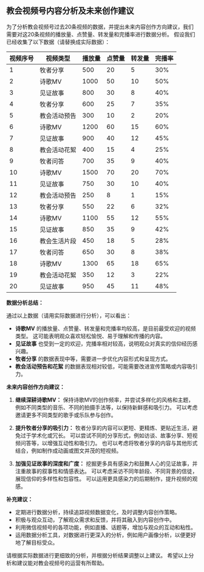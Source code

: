 ## 教会视频号内容分析及未来创作建议

为了分析教会视频号过去20条视频的数据，并提出未来内容创作方向建议，我们需要对这20条视频的播放量、点赞量、转发量和完播率进行数据分析。  假设我们已经收集了以下数据（请替换成实际数据）：


| 视频序号 | 视频类型 | 播放量 | 点赞量 | 转发量 | 完播率 |
|---|---|---|---|---|---|
| 1 | 牧者分享 | 500 | 20 | 5 | 30% |
| 2 | 诗歌MV | 1000 | 50 | 10 | 50% |
| 3 | 见证故事 | 800 | 30 | 8 | 40% |
| 4 | 牧者分享 | 600 | 25 | 7 | 35% |
| 5 | 教会活动预告 | 300 | 10 | 2 | 20% |
| 6 | 诗歌MV | 1200 | 60 | 15 | 60% |
| 7 | 见证故事 | 900 | 40 | 12 | 45% |
| 8 | 教会活动花絮 | 400 | 15 | 4 | 25% |
| 9 | 牧者问答 | 700 | 35 | 9 | 40% |
| 10 | 诗歌MV | 1500 | 70 | 20 | 70% |
| 11 | 见证故事 | 750 | 30 | 10 | 40% |
| 12 | 教会活动预告 | 250 | 8 | 1 | 15% |
| 13 | 牧者分享 | 550 | 22 | 6 | 32% |
| 14 | 诗歌MV | 1100 | 55 | 12 | 55% |
| 15 | 见证故事 | 850 | 35 | 9 | 42% |
| 16 | 教会生活片段 | 450 | 18 | 5 | 28% |
| 17 | 牧者问答 | 650 | 30 | 8 | 38% |
| 18 | 诗歌MV | 1300 | 65 | 18 | 65% |
| 19 | 教会活动花絮 | 350 | 12 | 3 | 22% |
| 20 | 见证故事 | 950 | 45 | 11 | 48% |


**数据分析总结：**

通过以上数据（请用实际数据进行分析），可以看出：

* **诗歌MV** 的播放量、点赞量、转发量和完播率均较高，是目前最受欢迎的视频类型。  这可能表明观众喜欢轻松愉悦、易于理解和传播的内容。
* **见证故事** 也受到一定的欢迎，完播率相对较高，说明观众对真实的信仰经历感兴趣。
* **牧者分享** 的数据表现中等，需要进一步优化内容形式和呈现方式。
* **教会活动预告和花絮** 的数据表现相对较低，可能需要改进宣传策略或内容吸引力。


**未来内容创作方向建议：**

1. **继续深耕诗歌MV：**  保持诗歌MV的创作频率，并尝试多样化的风格和主题，例如不同类型的音乐、不同的拍摄手法等，以保持新鲜感和吸引力。  可以考虑邀请更多不同类型的歌手或乐队参与创作。

2. **提升牧者分享的吸引力：**  牧者分享的内容可以更短、更精炼、更贴近生活，避免过于学术化或冗长。  可以尝试不同的分享形式，例如访谈、故事分享、短视频问答等，以增强互动性和吸引力。  也可以考虑将牧者分享的内容与其他形式结合，例如制作成动画或图文并茂的短视频。

3. **加强见证故事的深度和广度：**  挖掘更多具有感染力和鼓舞人心的见证故事，并注重故事的叙事性和情感表达。  可以考虑采访不同年龄段、不同背景的信徒，展现信仰的多样性和包容性。 可以运用更具感染力的后期制作，提升视频的观感。


**补充建议：**

* 定期进行数据分析，持续追踪视频数据变化，及时调整内容创作策略。
* 积极与观众互动，了解观众需求和反馈，并将其融入到内容创作中。
* 利用微信视频号的各项功能，例如直播、话题等，增加与观众的互动和粘性。
* 运用数据分析工具，对数据进行更深入的分析，例如用户画像分析，以便更好地了解目标受众。


请根据实际数据进行更细致的分析，并根据分析结果调整以上建议。  希望以上分析和建议能对教会视频号的运营有所帮助。
